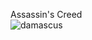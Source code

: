 Assassin's Creed<br/>![damascus](http://img14.deviantart.net/5e6a/i/2015/150/5/6/the_oasis_empire_by_eddie_mendoza-d8vdk08.jpg)
